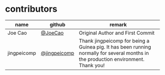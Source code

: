 # contributors

|name|github|remark|
|----|------|------|
|Joe Cao|[@JoeCao](https://github.com/joecao)|Original Author and First Commit|
|jingpeicomp|[@jingpeicomp](https://github.com/jingpeicomp)|Thank jingpeicomp for being a Guinea pig. It has been running normally for several months in the production environment. Thank you!|